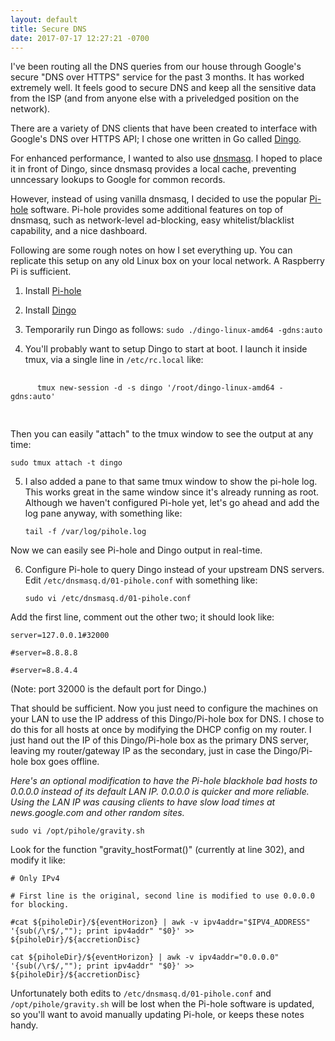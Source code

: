 ```yaml
---
layout: default
title: Secure DNS
date: 2017-07-17 12:27:21 -0700
---
```


I've been routing all the DNS queries from our house through Google's secure "DNS over HTTPS" service for the past 3 months. It has worked extremely well. It feels good to secure DNS and keep all the sensitive data from the ISP (and from anyone else with a priveledged position on the network).

There are a variety of DNS clients that have been created to interface with Google's DNS over HTTPS API; I chose one written in Go called <a href="https://github.com/pforemski/dingo" target="_blank">Dingo</a>.

For enhanced performance, I wanted to also use <a href="http://www.thekelleys.org.uk/dnsmasq/doc.html" target="_blank">dnsmasq</a>. I hoped to place it in front of Dingo, since dnsmasq provides a local cache, preventing unncessary lookups to Google for common records.

However, instead of using vanilla dnsmasq, I decided to use the popular <a href="https://pi-hole.net/" target="_blank">Pi-hole</a> software. Pi-hole provides some additional features on top of dnsmasq, such as network-level ad-blocking, easy whitelist/blacklist capability, and a nice dashboard.

Following are some rough notes on how I set everything up. You can replicate this setup on any old Linux box on your local network. A Raspberry Pi is sufficient.

1. Install <a href="https://pi-hole.net/" target="_blank">Pi-hole</a>

2. Install <a href="https://github.com/pforemski/dingo" target="_blank">Dingo</a>

3. Temporarily run Dingo as follows: ```sudo ./dingo-linux-amd64 -gdns:auto```

4. You'll probably want to setup Dingo to start at boot. I launch it inside tmux, via a single line in ```/etc/rc.local``` like:
  <pre>
    <code class="bash">
      tmux new-session -d -s dingo '/root/dingo-linux-amd64 -gdns:auto'
    </code>
  </pre>

  Then you can easily "attach" to the tmux window to see the output at any time:<p/>
  ```sudo tmux attach -t dingo```

5. I also added a pane to that same tmux window to show the pi-hole log. This works great in the same window since it's already running as root. Although we haven't configured Pi-hole yet, let's go ahead and add the log pane anyway, with something like:<p/>
  ```tail -f /var/log/pihole.log```

  Now we can easily see Pi-hole and Dingo output in real-time.

6. Configure Pi-hole to query Dingo instead of your upstream DNS servers. Edit ```/etc/dnsmasq.d/01-pihole.conf``` with something like:<p/>
  ```sudo vi /etc/dnsmasq.d/01-pihole.conf```

  Add the first line, comment out the other two; it should look like:

  ```server=127.0.0.1#32000```<p/>
  ```#server=8.8.8.8```<p/>
  ```#server=8.8.4.4```

  (Note: port 32000 is the default port for Dingo.)

That should be sufficient. Now you just need to configure the machines on your LAN to use the IP address of this Dingo/Pi-hole box for DNS. I chose to do this for all hosts at once by modifying the DHCP config on my router. I just hand out the IP of this Dingo/Pi-hole box as the primary DNS server, leaving my router/gateway IP as the secondary, just in case the Dingo/Pi-hole box goes offline.

*Here's an optional modification to have the Pi-hole blackhole bad hosts to 0.0.0.0 instead of its default LAN IP. 0.0.0.0 is quicker and more reliable. Using the LAN IP was causing clients to have slow load times at news.google.com and other random sites.*<p/>

  ```sudo vi /opt/pihole/gravity.sh```

Look for the function "gravity_hostFormat()" (currently at line 302), and modify it like:<p/>

  ```# Only IPv4```<p/>
  ```# First line is the original, second line is modified to use 0.0.0.0 for blocking.```<p/>
  ```#cat ${piholeDir}/${eventHorizon} | awk -v ipv4addr="$IPV4_ADDRESS" '{sub(/\r$/,""); print ipv4addr" "$0}' >> ${piholeDir}/${accretionDisc}```<p/>
  ```cat ${piholeDir}/${eventHorizon} | awk -v ipv4addr="0.0.0.0" '{sub(/\r$/,""); print ipv4addr" "$0}' >> ${piholeDir}/${accretionDisc}```

  Unfortunately both edits to ```/etc/dnsmasq.d/01-pihole.conf``` and ```/opt/pihole/gravity.sh``` will be lost when the Pi-hole software is updated, so you'll want to avoid manually updating Pi-hole, or keeps these notes handy.
